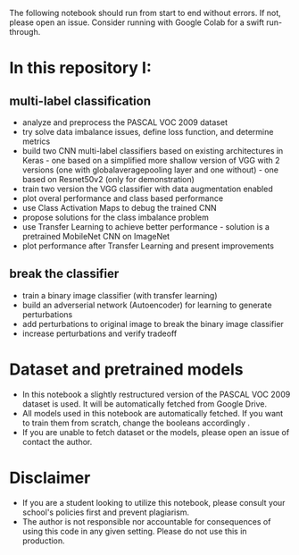 The following notebook should run from start to end without errors. If not, please open an issue.
Consider running with Google Colab for a swift run-through.

# In this repository I:
## multi-label classification
  - analyze and preprocess the PASCAL VOC 2009 dataset
  - try solve data imbalance issues, define loss function, and determine metrics 
  - build two CNN multi-label classifiers based on existing architectures in Keras
        - one based on a simplified more shallow version of VGG with 2 versions (one with globalaveragepooling layer and one without)
        - one based on Resnet50v2 (only for demonstration)
  - train two version the VGG classifier with data augmentation enabled
  - plot overal performance and class based performance
  - use Class Activation Maps to debug the trained CNN
  - propose solutions for the class imbalance problem
  - use Transfer Learning to achieve better performance
        - solution is a pretrained MobileNet CNN on ImageNet
  - plot performance after Transfer Learning and present improvements
## break the classifier
  - train a binary image classifier (with transfer learning)
  - build an adverserial network (Autoencoder) for learning to generate perturbations
  - add perturbations to original image to break the binary image classifier
  - increase perturbations and verify tradeoff
  
# Dataset and pretrained models

- In this notebook a slightly restructured version of the PASCAL VOC 2009 dataset is used. It will be automatically fetched from Google Drive.
- All models used in this notebook are automatically fetched. If you want to train them from scratch, change the booleans accordingly .
- If you are unable to fetch dataset or the models, please open an issue of contact the author. 

# Disclaimer

- If you are a student looking to utilize this notebook, please consult your school's policies first and prevent plagiarism.
- The author is not responsible nor accountable for consequences of using this code in any given setting. Please do not use this in production. 

